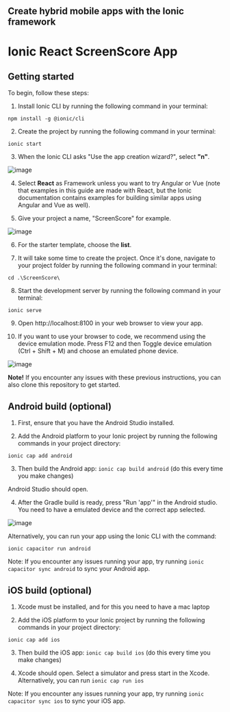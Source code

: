 ## Create hybrid mobile apps with the Ionic framework

# Ionic React ScreenScore App


## Getting started
To begin, follow these steps:

1. Install Ionic CLI by running the following command in your terminal:

``npm install -g @ionic/cli``

2. Create the project by running the following command in your terminal:

``ionic start`` 

3. When the Ionic CLI asks "Use the app creation wizard?", select **"n"**.

![image](https://user-images.githubusercontent.com/16801415/230063847-f699f107-b445-4a33-b049-53b4cfad13c8.png)

4. Select **React** as Framework unless you want to try Angular or Vue (note that examples in this guide are made with React, but the Ionic documentation contains examples for building similar apps using Angular and Vue as well).

5. Give your project a name, "ScreenScore" for example.

![image](https://user-images.githubusercontent.com/16801415/230065085-c9e130f4-6b42-462d-ada0-13431c71d28b.png)

6. For the starter template, choose the **list**.

7. It will take some time to create the project. Once it's done, navigate to your project folder by running the following command in your terminal:

`cd .\ScreenScore\`

8. Start the development server by running the following command in your terminal:

`ionic serve`

9. Open http://localhost:8100 in your web browser to view your app.

10. If you want to use your browser to code, we recommend using the device emulation mode. Press F12 and then Toggle device emulation (Ctrl + Shift + M) and choose an emulated phone device.

![image](https://user-images.githubusercontent.com/16801415/230067428-53aa32a9-10d6-4d04-afd0-34d96a3ff293.png)

**Note!** If you encounter any issues with these previous instructions, you can also clone this repository to get started.

## Android build (optional)

 1. First, ensure that you have the Android Studio installed.
 
 2. Add the Android platform to your Ionic project by running the following commands in your project directory:
 
 ``ionic cap add android``
 
3. Then build the Android app: ``ionic cap build android`` (do this every time you make changes)

 
Android Studio should open. 

4. After the Gradle build is ready, press "Run 'app'" in the Android studio. You need to have a emulated device and the correct app selected.

 ![image](https://user-images.githubusercontent.com/16801415/230074674-ae1b2214-ea91-4be2-874d-7bd59835664f.png)

Alternatively, you can run your app using the Ionic CLI with the command:
 
 ``ionic capacitor run android``

Note: If you encounter any issues running your app, try running `ionic capacitor sync android` to sync your Android app.


## iOS build (optional)

1. Xcode must be installed, and for this you need to have a mac laptop

2. Add the iOS platform to your Ionic project by running the following commands in your project directory:

``ionic cap add ios``

3. Then build the iOS app: ``ionic cap build ios`` (do this every time you make changes)

4. Xcode should open. Select a simulator and press start in the Xcode. 
Alternatively, you can run ``ionic cap run ios``

Note: If you encounter any issues running your app, try running `ionic capacitor sync ios` to sync your iOS app.
